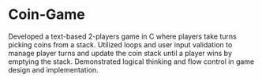 # Coin-Game
Developed a text-based 2-players game in C where players take turns picking coins from a stack.
Utilized loops and user input validation to manage player turns and update the coin stack until a player wins by emptying the stack.
Demonstrated logical thinking and flow control in game design and implementation.
